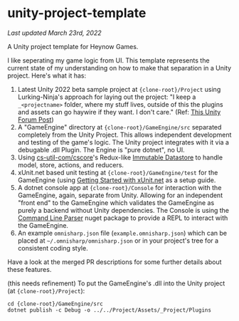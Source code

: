 # unity-project-template

_Last updated March 23rd, 2022_

A Unity project template for Heynow Games.

I like seperating my game logic from UI. This template represents the current state of my understanding on how to make that separation in a Unity project. Here's what it has:

1. Latest Unity 2022 beta sample project at `{clone-root}/Project` using Lurking-Ninja's approach for laying out the project: "I keep a `_<projectname>` folder, where my stuff lives, outside of this the plugins and assets can go haywire if they want. I don't care." (Ref: [This Unity Forum Post](https://forum.unity.com/threads/mature-project-folder-structure.654694/))
2. A "GameEngine" directory at `{clone-root}/GameEngine/src` separated completely from the Unity Project. This allows independent development and testing of the game's logic. The Unity project integrates with it via a debugable .dll Plugin. The Engine is "pure dotnet", no UI.
3. Using [cs-util-com/cscore](https://github.com/cs-util-com/cscore)'s Redux-like [Immutable Datastore](https://github.com/cs-util-com/cscore#immutable-datastore) to handle model, store, actions, and reducers.
4. xUnit.net based unit testing at `{clone-root}/GameEngine/test` for the GameEngine (using [Getting Started with xUnit.net](https://xunit.net/docs/getting-started/netfx/cmdline) as a setup guide.
5. A dotnet console app at `{clone-root}/Console` for interaction with the GameEngine, again, separate from Unity. Allowing for an independent "front end" to the GameEngine which validates the GameEngine as purely a backend without Unity dependencies. The Console is using the [Command Line Parser](https://www.nuget.org/packages/CommandLineParser/) nuget package to provide a REPL to interact with the GameEngine.
6. An example `omnisharp.json` file (`example.omnisharp.json`) which can be placed at `~/.omnisharp/omnisharp.json` or in your project's tree for a consistent coding style.

Have a look at the merged PR descriptions for some further details about these features.


(this needs refinement) To put the GameEngine's .dll into the Unity project (at `{clone-root}/Project`):

```
cd {clone-root}/GameEngine/src
dotnet publish -c Debug -o ../../Project/Assets/_Project/Plugins
```
